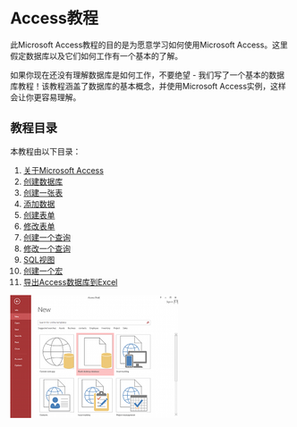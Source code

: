 # Access教程

此Microsoft Access教程的目的是为愿意学习如何使用Microsoft Access。这里假定数据库以及它们如何工作有一个基本的了解。

如果你现在还没有理解数据库是如何工作，不要绝望 - 我们写了一个基本的数据库教程！该教程涵盖了数据库的基本概念，并使用Microsoft Access实例，这样会让你更容易理解。

## 教程目录

本教程由以下目录：

1.  [关于Microsoft Access](http://www.yiibai.com/access/about_microsoft_access.html)
2.  [创建数据库](http://www.yiibai.com/access/create_a_database.html)
3.  [创建一张表](http://www.yiibai.com/access/create_a_table.html)
4.  [添加数据](http://www.yiibai.com/access/adding_data.html)
5.  [创建表单](http://www.yiibai.com/access/create_a_form.html)
6.  [修改表单](http://www.yiibai.com/access/modify_a_form.html)
7.  [创建一个查询](http://www.yiibai.com/access/tutorial/create_a_query.html)
8.  [修改一个查询](http://www.yiibai.com/access/modify_a_query.html)
9.  [SQL视图](http://www.yiibai.com/access/sql_view.html)
10.  [创建一个宏](http://www.yiibai.com/access/tutorial/create_a_macro.html)
11.  [导出Access数据库到Excel](http://www.yiibai.com/access/export_access_database_to_excel.html)

![Screenshot of Microsoft Access 2013](../img/tutorial_2.png)
